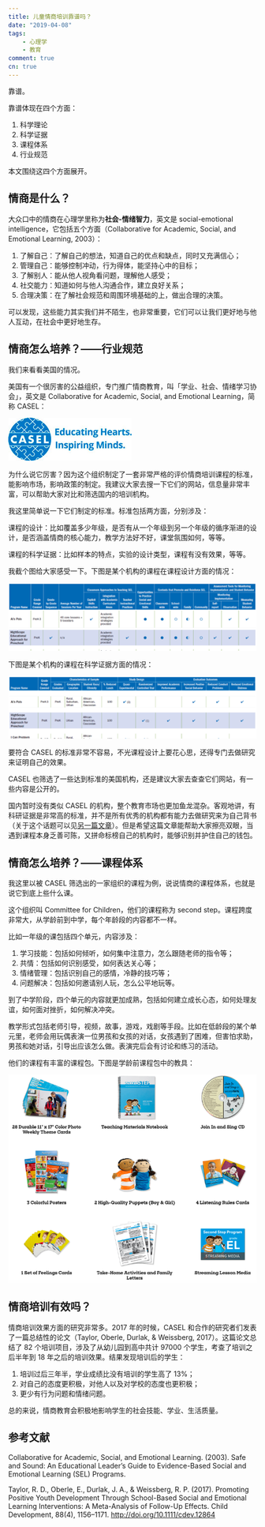 ```yaml
---
title: 儿童情商培训靠谱吗？
date: "2019-04-08"
tags:
    - 心理学
    - 教育
comment: true
cn: true
---
```


靠谱。

靠谱体现在四个方面：

1. 科学理论
2. 科学证据
3. 课程体系
4. 行业规范

本文围绕这四个方面展开。


## 情商是什么？

大众口中的情商在心理学里称为**社会-情绪智力**，英文是 social-emotional intelligence，它包括五个方面（Collaborative for Academic, Social, and Emotional Learning, 2003）：

1. 了解自己：了解自己的想法，知道自己的优点和缺点，同时又充满信心；
2. 管理自己：能够控制冲动，行为得体，能坚持心中的目标；
3. 了解别人：能从他人视角看问题，理解他人感受；
4. 社交能力：知道如何与他人沟通合作，建立良好关系；
5. 合理决策：在了解社会规范和周围环境基础的上，做出合理的决策。

可以发现，这些能力其实我们并不陌生，也非常重要，它们可以让我们更好地与他人互动，在社会中更好地生存。


## 情商怎么培养？——行业规范

我们来看看美国的情况。

美国有一个很厉害的公益组织，专门推广情商教育，叫「学业、社会、情绪学习协会」，英文是 Collaborative for Academic, Social, and Emotional Learning，简称 CASEL：

![](pics/CASEL-Logo.jpg)

为什么说它厉害？因为这个组织制定了一套非常严格的评价情商培训课程的标准，能影响市场，影响政策的制定。我建议大家去搜一下它们的网站，信息量非常丰富，可以帮助大家对比和筛选国内的培训机构。

我这里简单说一下它们制定的标准。标准包括两方面，分别涉及：

课程的设计：比如覆盖多少年级，是否有从一个年级到另一个年级的循序渐进的设计，是否涵盖情商的核心能力，教学方法好不好，课堂氛围如何，等等。

课程的科学证据：比如样本的特点，实验的设计类型，课程有没有效果，等等。

我截个图给大家感受一下。下图是某个机构的课程在课程设计方面的情况：

![](pics/CASEL_design.png)

下图是某个机构的课程在科学证据方面的情况：

![](pics/CASEL_evidence.png)

要符合 CASEL 的标准非常不容易，不光课程设计上要花心思，还得专门去做研究来证明自己的效果。

CASEL 也筛选了一些达到标准的美国机构，还是建议大家去查查它们网站，有一些内容是公开的。

国内暂时没有类似 CASEL 的机构，整个教育市场也更加鱼龙混杂。客观地讲，有科研证据是非常高的标准，并不是所有优秀的机构都有能力去做研究来为自己背书（关于这个话题可以见[另一篇文章](/cn/science-based-course-design)）。但是希望这篇文章能帮助大家擦亮双眼，当遇到课程本身乏善可陈，又拼命标榜自己的机构时，能够识别并护住自己的钱包。


## 情商怎么培养？——课程体系

我这里以被 CASEL 筛选出的一家组织的课程为例，说说情商的课程体系，也就是说它到底上些什么课。

这个组织叫 Committee for Children，他们的课程称为 second step。课程跨度非常大，从学龄前到中学，每个年龄段的内容都不一样。

比如一年级的课包括四个单元，内容涉及：

1. 学习技能：包括如何倾听，如何集中注意力，怎么跟随老师的指令等；
2. 共情：包括如何识别感受，如何表达关心等；
3. 情绪管理：包括识别自己的感情，冷静的技巧等；
4. 问题解决：包括如何邀请别人玩，怎么公平地玩等。

到了中学阶段，四个单元的内容就更加成熟，包括如何建立成长心态，如何处理友谊，如何面对挫折，如何解决冲突。

教学形式包括老师引导，视频，故事，游戏，戏剧等手段。比如在低龄段的某个单元里，老师会用玩偶表演一位男孩和女孩的对话，女孩遇到了困难，但害怕求助，男孩和她对话，引导出应该怎么做。表演完后会有讨论和练习的活动。

他们的课程有丰富的课程包。下图是学龄前课程包中的教具：

![](pics/second_step.png)


## 情商培训有效吗？

情商培训效果方面的研究非常多。2017 年的时候，CASEL 和合作的研究者们发表了一篇总结性的论文（Taylor, Oberle, Durlak, & Weissberg, 2017）。这篇论文总结了 82 个培训项目，涉及了从幼儿园到高中共计 97000 个学生，考查了培训之后半年到 18 年之后的培训效果。结果发现培训后的学生：

1. 培训过后三年半，学业成绩比没有培训的学生高了 13%；
2. 对自己的态度更积极，对他人以及对学校的态度也更积极；
3. 更少有行为问题和情绪问题。

总的来说，情商教育会积极地影响学生的社会技能、学业、生活质量。


## 参考文献

Collaborative for Academic, Social, and Emotional Learning. (2003). Safe and Sound: An Educational Leader’s Guide to Evidence-Based Social and Emotional Learning (SEL) Programs.

Taylor, R. D., Oberle, E., Durlak, J. A., & Weissberg, R. P. (2017). Promoting Positive Youth Development Through School-Based Social and Emotional Learning Interventions: A Meta-Analysis of Follow-Up Effects. Child Development, 88(4), 1156–1171. http://doi.org/10.1111/cdev.12864
